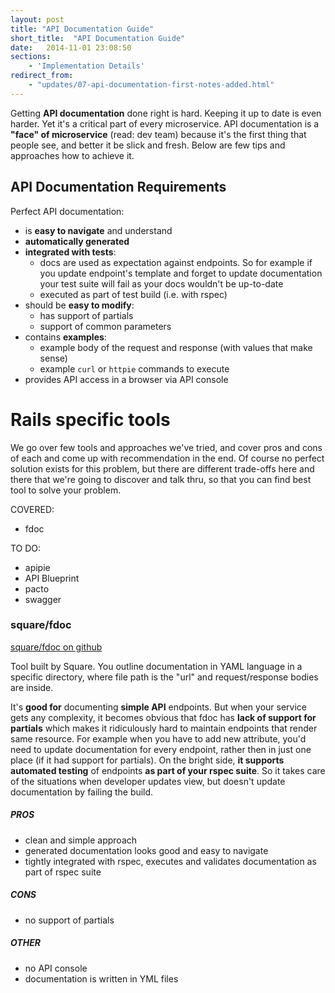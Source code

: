 ```yaml
---
layout: post
title: "API Documentation Guide"
short_title:  "API Documentation Guide"
date:   2014-11-01 23:08:50
sections:
    - 'Implementation Details'
redirect_from:
    - "updates/07-api-documentation-first-notes-added.html"
---
```


Getting **API documentation** done right is hard. Keeping it up to date is even harder. Yet it's a critical part of every microservice. API documentation is a **"face" of microservice** (read: dev team) because it's the first thing that people see, and better it be slick and fresh. Below are few tips and approaches how to achieve it.

## API Documentation Requirements

Perfect API documentation:

- is **easy to navigate** and understand
- **automatically generated**
- **integrated with tests**:
    + docs are used as expectation against endpoints. So for example if you update endpoint's template and forget to update documentation your test suite will fail as your docs wouldn't be up-to-date
    + executed as part of test build (i.e. with rspec)
- should be **easy to modify**:
    + has support of partials
    + support of common parameters
- contains **examples**:
    + example body of the request and response (with values that make sense)
    + example `curl` or `httpie` commands to execute
- provides API access in a browser via API console

# Rails specific tools
We go over few tools and approaches we've tried, and cover pros and cons of each and come up with recommendation in the end. Of course no perfect solution exists for this problem, but there are different trade-offs here and there that we're going to discover and talk thru, so that you can find best tool to solve your problem.

COVERED:

- fdoc

TO DO:

- apipie
- API Blueprint
- pacto
- swagger

### square/fdoc

[square/fdoc on github](https://github.com/square/fdoc)

Tool built by Square. You outline documentation in YAML language in a specific directory, where file path is the "url" and request/response bodies are inside. 

It's **good for** documenting **simple API** endpoints. But when your service gets any complexity, it becomes obvious that fdoc has **lack of support for partials** which makes it ridiculously hard to maintain endpoints that render same resource. For example when you have to add new attribute, you'd need to update documentation for every endpoint, rather then in just one place (if it had support for partials). On the bright side, **it supports automated testing** of endpoints **as part of your rspec suite**. So it takes care of the situations when developer updates view, but doesn't update documentation by failing the build.

##### PROS
- clean and simple approach
- generated documentation looks good and easy to navigate
- tightly integrated with rspec, executes and validates documentation as part of rspec suite

##### CONS
- no support of partials

##### OTHER
- no API console
- documentation is written in YML files

